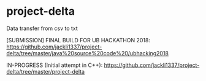 # project-delta
Data transfer from csv to txt

[SUBMISSION] FINAL BUILD FOR UB HACKATHON 2018:
https://github.com/jackli1337/project-delta/tree/master/java%20source%20code%20/ubhacking2018



IN-PROGRESS (Initial attempt in C++):
https://github.com/jackli1337/project-delta/tree/master/project-delta
